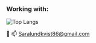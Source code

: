 ### Working with:

![Top Langs](https://github-readme-stats.vercel.app/api/top-langs/?username=saralundkvist86&layout=compact&theme=tokyonight&langs_count=6)







🌱
📫 Saralundkvist86@gmail.com


